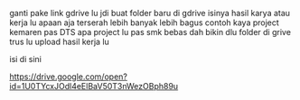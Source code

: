 ganti pake link gdrive lu 
jdi buat folder baru di gdrive isinya hasil karya atau kerja lu apaan aja terserah lebih banyak lebih bagus
contoh kaya project kemaren pas DTS apa project lu pas smk bebas
dah bikin dlu folder di grive trus lu upload hasil kerja lu



isi di sini

https://drive.google.com/open?id=1U0TYcxJOdl4eElBaV50T3nWezOBph89u
